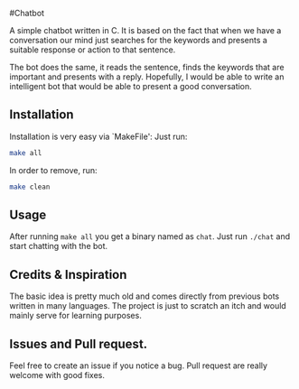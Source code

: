#Chatbot

A simple chatbot written in C. It is based on the fact that when we have a conversation our mind
just searches for the keywords and presents a suitable response or action to that sentence. 

The bot does the same, it reads the sentence, finds the keywords that are important and presents with a
reply. Hopefully, I would be able to write an intelligent bot that would be able to present a good conversation.

## Installation

Installation is very easy via `MakeFile':
Just run: 

```sh
make all
```
In order to remove, run:

```sh
make clean
```

## Usage

After running `make all` you get a binary named as `chat`. Just run `./chat` and start chatting with the bot.

## Credits & Inspiration

The basic idea is pretty much old and comes directly from previous bots written in many languages. The project
is just to scratch an itch and would mainly serve for learning purposes.

## Issues and Pull request.

Feel free to create an issue if you notice a bug. Pull request are really
welcome with good fixes.
